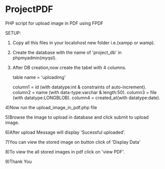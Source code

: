 # ProjectPDF
PHP script for upload image in PDF  using FPDF

SETUP:

1) Copy all this files in your localohost new folder i.e.(xampp or wamp).

2) Create the database with the name of 'project_db' in phpmyadmin(myqsl).

3) After DB creation,now create the tabel with 4 columns.
	
	table name = 'uploadimg'

	column1 = id (with datatype:int & constraints of auto-increment).
	column2 = name (with data-type:varchar & length:50).
	column3 = file (with datatype:LONGBLOB).
	column4 = created_at(with datatype:date).

4)Now run the upload_image_in_pdf.php file

5)Browse the image to upload in database and click submit to upload image.

6)After upload Message will display 'Sucessful uploaded'.

7)You can view the stored image on button click of 'Display Data' 

8)To view the all stored images in pdf click on 'view PDF'. 
		 
9)Thank You